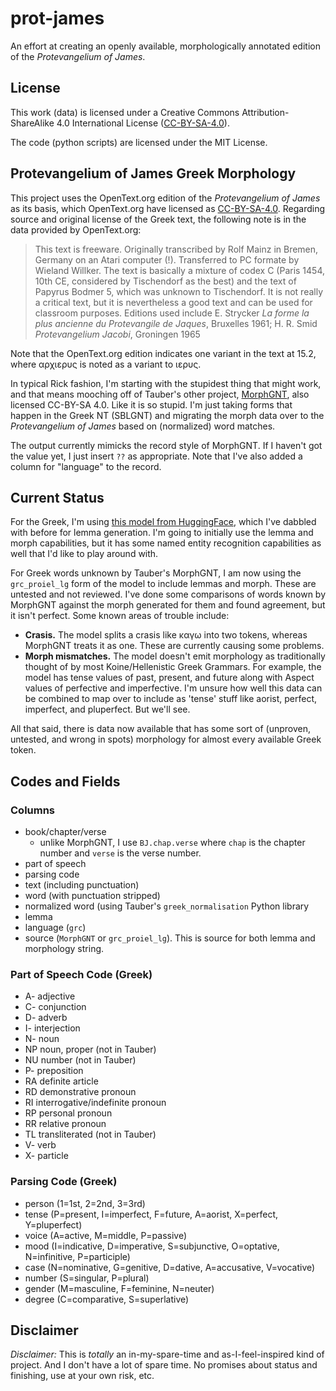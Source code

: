 # prot-james
An effort at creating an openly available, morphologically annotated edition of the _Protevangelium of James_.

## License
This work (data) is licensed under a Creative Commons Attribution-ShareAlike 4.0 International License
([CC-BY-SA-4.0](http://creativecommons.org/licenses/by-sa/4.0/)).

The code (python scripts) are licensed under the MIT License.

## Protevangelium of James Greek Morphology

This project uses the OpenText.org edition of the _Protevangelium of James_ as its basis, which OpenText.org have 
licensed as [CC-BY-SA-4.0](http://creativecommons.org/licenses/by-sa/4.0/). Regarding source and original license 
of the Greek text, the following note is in the data provided by OpenText.org:

> This text is freeware. Originally transcribed by Rolf Mainz in Bremen, Germany on an Atari computer (!). Transferred 
> to PC formate by Wieland Willker. The text is basically a mixture of codex C (Paris 1454, 10th CE, considered by 
> Tischendorf as the best) and the text of Papyrus Bodmer 5, which was unknown to Tischendorf. It is not really a 
> critical text, but it is nevertheless a good text and can be used for classroom purposes. Editions used include 
> E. Strycker _La forme la plus ancienne du Protevangile de Jaques_, Bruxelles 1961; H. R. Smid _Protevangelium Jacobi_,
> Groningen 1965

Note that the OpenText.org edition indicates one variant in the text at 15.2, where αρχιερυς is noted as a variant to 
ιερυς. 

In typical Rick fashion, I'm starting with the stupidest thing that might work, and that means mooching off of Tauber's 
other project, [MorphGNT](https://github.com/MorphGNT), also licensed CC-BY-SA 4.0. Like it is so stupid. I'm just 
taking forms that happen in the Greek NT (SBLGNT) and migrating the morph data over to the _Protevangelium of James_ 
based on (normalized) word matches.

The output currently mimicks the record style of MorphGNT. If I haven't got the value yet, I just insert `??` as 
appropriate. Note that I've also added a column for "language" to the record. 

## Current Status

For the Greek, I'm using [this model from HuggingFace](https://huggingface.co/Jacobo/grc_proiel_lg), which
I've dabbled with before for lemma generation. I'm going to initially use the lemma and morph capabilities,
but it has some named entity recognition capabilities as well that I'd like to play around with.

For Greek words unknown by Tauber's MorphGNT, I am now using the `grc_proiel_lg` form of the model to 
include lemmas and morph. These are untested and not reviewed. I've done some comparisons of words known
by MorphGNT against the morph generated for them and found agreement, but it isn't perfect. Some known areas
of trouble include:

* **Crasis.** The model splits a crasis like καγω into two tokens, whereas MorphGNT treats it as one. These are 
currently causing some problems.
* **Morph mismatches.** The model doesn't emit morphology as traditionally thought of by most Koine/Hellenistic 
Greek Grammars. For example, the model has tense values of past, present, and future along with Aspect values of 
perfective and imperfective. I'm unsure how well this data can be combined to map over to include as 'tense' stuff 
like aorist, perfect, imperfect, and pluperfect. But we'll see.

All that said, there is data now available that has some sort of (unproven, untested, and wrong in spots) morphology for
almost every available Greek token.

## Codes and Fields

### Columns

 * book/chapter/verse
   * unlike MorphGNT, I use `BJ.chap.verse` where `chap` is the chapter number and `verse` is the verse number.
 * part of speech
 * parsing code
 * text (including punctuation)
 * word (with punctuation stripped)
 * normalized word (using Tauber's `greek_normalisation` Python library
 * lemma
 * language (`grc`)
 * source (`MorphGNT` or `grc_proiel_lg`). This is source for both lemma and morphology string.

### Part of Speech Code (Greek)

* A- adjective  
* C- conjunction  
* D- adverb  
* I- interjection  
* N- noun
* NP noun, proper (not in Tauber)
* NU number (not in Tauber)
* P- preposition  
* RA definite article  
* RD demonstrative pronoun  
* RI interrogative/indefinite pronoun  
* RP personal pronoun  
* RR relative pronoun  
* TL transliterated (not in Tauber)
* V- verb  
* X- particle  

### Parsing Code (Greek)

 * person (1=1st, 2=2nd, 3=3rd)
 * tense (P=present, I=imperfect, F=future, A=aorist, X=perfect, Y=pluperfect)
 * voice (A=active, M=middle, P=passive)
 * mood (I=indicative, D=imperative, S=subjunctive, O=optative, N=infinitive, P=participle)
 * case (N=nominative, G=genitive, D=dative, A=accusative, V=vocative)
 * number (S=singular, P=plural)
 * gender (M=masculine, F=feminine, N=neuter)
 * degree (C=comparative, S=superlative)
 
## Disclaimer
*Disclaimer:* This is _totally_ an in-my-spare-time and as-I-feel-inspired kind of project. And I don't have a lot of 
spare time. No promises about status and finishing, use at your own risk, etc.
